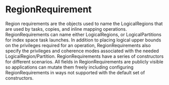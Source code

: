 # RegionRequirement

Region requirements are the objects used to name the LogicalRegions that are used by tasks, copies,
and inline mapping operations.
RegionRequirements can name either LogicalRegions, or LogicalPartitions for index space task launches.
In addition to placing logical upper bounds on the privileges required for an operation,
RegionRequirements also specify the privileges and coherence modes associated with the needed LogicalRegion/Partition.
RegionRequirements have a series of constructors for different scenarios.
All fields in RegionRequirements are publicly visible so applications can mutate them freely including configuring
RegionRequirements in ways not supported with the default set of constructors.
